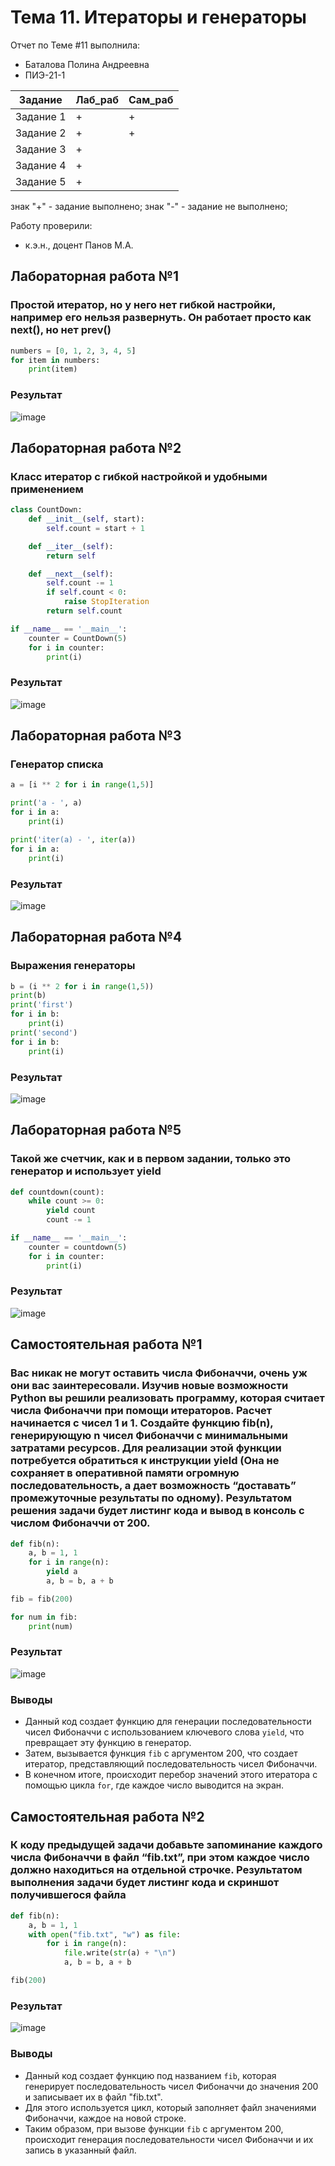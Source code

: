 # Тема 11. Итераторы и генераторы
Отчет по Теме #11 выполнила:
- Баталова Полина Андреевна
- ПИЭ-21-1
  
| Задание | Лаб_раб | Сам_раб |
| ------ | ------ | ------ |
| Задание 1 | + | + |
| Задание 2 | + | + |
| Задание 3 | + | 
| Задание 4 | + | 
| Задание 5 | + | 

знак "+" - задание выполнено; знак "-" - задание не выполнено;

Работу проверили:
- к.э.н., доцент Панов М.А.

## Лабораторная работа №1
### Простой итератор, но у него нет гибкой настройки, например его нельзя развернуть. Он работает просто как next(), но нет prev()

```python 
numbers = [0, 1, 2, 3, 4, 5]
for item in numbers:
    print(item)
```

### Результат
![image](https://github.com/polyyBa/Software_Engineering/assets/144797777/48412e4f-813e-42d8-8160-b5a2341c0333)

## Лабораторная работа №2
### Класс итератор с гибкой настройкой и удобными применением

```python 
class CountDown:
    def __init__(self, start):
        self.count = start + 1

    def __iter__(self):
        return self

    def __next__(self):
        self.count -= 1
        if self.count < 0:
            raise StopIteration
        return self.count

if __name__ == '__main__':
    counter = CountDown(5)
    for i in counter:
        print(i)
```

### Результат
![image](https://github.com/polyyBa/Software_Engineering/assets/144797777/f3a721c7-08dd-4e61-b384-3ea60658a6d2)

## Лабораторная работа №3
### Генератор списка

```python
a = [i ** 2 for i in range(1,5)]

print('a - ', a)
for i in a:
    print(i)

print('iter(a) - ', iter(a))
for i in a:
    print(i)
```

### Результат
![image](https://github.com/polyyBa/Software_Engineering/assets/144797777/d6d6daaf-0e83-416b-9eca-09ff2a1cd64a)

## Лабораторная работа №4
### Выражения генераторы

```python
b = (i ** 2 for i in range(1,5))
print(b)
print('first')
for i in b:
    print(i)
print('second')
for i in b:
    print(i)
```

### Результат
![image](https://github.com/polyyBa/Software_Engineering/assets/144797777/00014271-ad5e-416d-8f38-4a6b5f091fdc)

## Лабораторная работа №5
### Такой же счетчик, как и в первом задании, только это генератор и использует yield

```python
def countdown(count):
    while count >= 0:
        yield count
        count -= 1

if __name__ == '__main__':
    counter = countdown(5)
    for i in counter:
        print(i)
```

### Результат
![image](https://github.com/polyyBa/Software_Engineering/assets/144797777/0f5d0994-0868-42b3-8911-4ccca0a7e805)

## Самостоятельная работа №1
### Вас никак не могут оставить числа Фибоначчи, очень уж они вас заинтересовали. Изучив новые возможности Python вы решили реализовать программу, которая считает числа Фибоначчи при помощи итераторов. Расчет начинается с чисел 1 и 1. Создайте функцию fib(n), генерирующую n чисел Фибоначчи с минимальными затратами ресурсов. Для реализации этой функции потребуется обратиться к инструкции yield (Она не сохраняет в оперативной памяти огромную последовательность, а дает возможность “доставать” промежуточные результаты по одному). Результатом решения задачи будет листинг кода и вывод в консоль с числом Фибоначчи от 200.

```python
def fib(n):
    a, b = 1, 1
    for i in range(n):
        yield a
        a, b = b, a + b

fib = fib(200)

for num in fib:
    print(num)
```

### Результат 
![image](https://github.com/polyyBa/Software_Engineering/assets/144797777/2de9a9c5-6048-4ee4-9d3c-8842ed357979)

### Выводы
- Данный код создает функцию для генерации последовательности чисел Фибоначчи с использованием ключевого слова `yield`, что превращает эту функцию в генератор.
- Затем, вызывается функция `fib` с аргументом 200, что создает итератор, представляющий последовательность чисел Фибоначчи.
- В конечном итоге, происходит перебор значений этого итератора с помощью цикла `for`, где каждое число выводится на экран.

## Самостоятельная работа №2
### К коду предыдущей задачи добавьте запоминание каждого числа Фибоначчи в файл “fib.txt”, при этом каждое число должно находиться на отдельной строчке. Результатом выполнения задачи будет листинг кода и скриншот получившегося файла

```python
def fib(n):
    a, b = 1, 1
    with open("fib.txt", "w") as file:
        for i in range(n):
            file.write(str(a) + "\n")  
            a, b = b, a + b

fib(200)
```

### Результат 
![image](https://github.com/polyyBa/Software_Engineering/assets/144797777/0c70ce45-6cd5-4a07-8543-051b753b251f)

### Выводы
- Данный код создает функцию под названием `fib`, которая генерирует последовательность чисел Фибоначчи до значения 200 и записывает их в файл "fib.txt".
- Для этого используется цикл, который заполняет файл значениями Фибоначчи, каждое на новой строке.
- Таким образом, при вызове функции `fib` с аргументом 200, происходит генерация последовательности чисел Фибоначчи и их запись в указанный файл.
